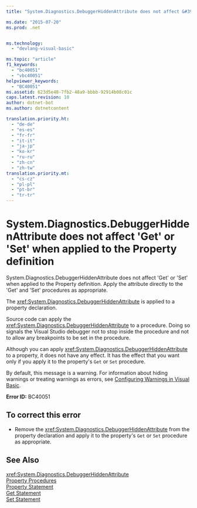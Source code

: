 ```yaml
---
title: "System.Diagnostics.DebuggerHiddenAttribute does not affect &#39;Get&#39; or &#39;Set&#39; when applied to the Property definition | Microsoft Docs"

ms.date: "2015-07-20"
ms.prod: .net


ms.technology: 
  - "devlang-visual-basic"

ms.topic: "article"
f1_keywords: 
  - "bc40051"
  - "vbc40051"
helpviewer_keywords: 
  - "BC40051"
ms.assetid: 623d5e48-7fb2-48a9-bbbb-92914b08c01c
caps.latest.revision: 10
author: dotnet-bot
ms.author: dotnetcontent

translation.priority.ht: 
  - "de-de"
  - "es-es"
  - "fr-fr"
  - "it-it"
  - "ja-jp"
  - "ko-kr"
  - "ru-ru"
  - "zh-cn"
  - "zh-tw"
translation.priority.mt: 
  - "cs-cz"
  - "pl-pl"
  - "pt-br"
  - "tr-tr"
---
```

# System.Diagnostics.DebuggerHiddenAttribute does not affect &#39;Get&#39; or &#39;Set&#39; when applied to the Property definition
System.Diagnostics.DebuggerHiddenAttribute does not affect 'Get' or 'Set' when applied to the Property definition. Apply the attribute directly to the 'Get' and 'Set' procedures as appropriate.  
  
 The <xref:System.Diagnostics.DebuggerHiddenAttribute> is applied to a property declaration.  
  
 Source code can apply the <xref:System.Diagnostics.DebuggerHiddenAttribute> to a procedure. Doing so signals the Visual Studio debugger not to stop inside the procedure and not to allow any breakpoints to be set in the procedure.  
  
 Although you can apply <xref:System.Diagnostics.DebuggerHiddenAttribute> to a property, it does not have any effect. It has the effect that you want only if you apply it to the property's `Get` or `Set` procedure.  
  
 By default, this message is a warning. For information about hiding warnings or treating warnings as errors, see [Configuring Warnings in Visual Basic](/visualstudio/ide/configuring-warnings-in-visual-basic).  
  
 **Error ID:** BC40051  
  
## To correct this error  
  
-   Remove the <xref:System.Diagnostics.DebuggerHiddenAttribute> from the property declaration and apply it to the property's `Get` or `Set` procedure as appropriate.  
  
## See Also  
 <xref:System.Diagnostics.DebuggerHiddenAttribute>   
 [Property Procedures](../../visual-basic/programming-guide/language-features/procedures/property-procedures.md)   
 [Property Statement](../../visual-basic/language-reference/statements/property-statement.md)   
 [Get Statement](../../visual-basic/language-reference/statements/get-statement.md)   
 [Set Statement](../../visual-basic/language-reference/statements/set-statement.md)